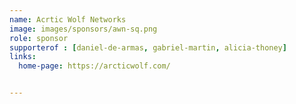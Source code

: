 ```yaml
---
name: Acrtic Wolf Networks
image: images/sponsors/awn-sq.png
role: sponsor
supporterof : [daniel-de-armas, gabriel-martin, alicia-thoney]
links:
  home-page: https://arcticwolf.com/


---
```

